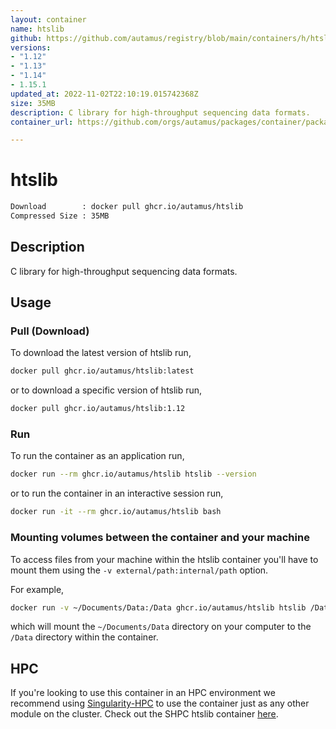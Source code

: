 ```yaml
---
layout: container
name: htslib
github: https://github.com/autamus/registry/blob/main/containers/h/htslib/spack.yaml
versions:
- "1.12"
- "1.13"
- "1.14"
- 1.15.1
updated_at: 2022-11-02T22:10:19.015742368Z
size: 35MB
description: C library for high-throughput sequencing data formats.
container_url: https://github.com/orgs/autamus/packages/container/package/htslib

---
```

# htslib
```bash 
Download        : docker pull ghcr.io/autamus/htslib
Compressed Size : 35MB
```

## Description
C library for high-throughput sequencing data formats.

## Usage
### Pull (Download)
To download the latest version of htslib run,

```bash
docker pull ghcr.io/autamus/htslib:latest
```

or to download a specific version of htslib run,

```bash
docker pull ghcr.io/autamus/htslib:1.12
```
### Run
To run the container as an application run,
```bash
docker run --rm ghcr.io/autamus/htslib htslib --version
```

or to run the container in an interactive session run,
```bash
docker run -it --rm ghcr.io/autamus/htslib bash
```

### Mounting volumes between the container and your machine
To access files from your machine within the htslib container you'll have to mount them using the `-v external/path:internal/path` option.

For example,
```bash
docker run -v ~/Documents/Data:/Data ghcr.io/autamus/htslib htslib /Data/myData.csv
```
which will mount the `~/Documents/Data` directory on your computer to the `/Data` directory within the container.

## HPC
If you're looking to use this container in an HPC environment we recommend using [Singularity-HPC](https://singularity-hpc.readthedocs.io) to use the container just as any other module on the cluster. Check out the SHPC htslib container [here](https://singularityhub.github.io/singularity-hpc/r/ghcr.io-autamus-htslib/).